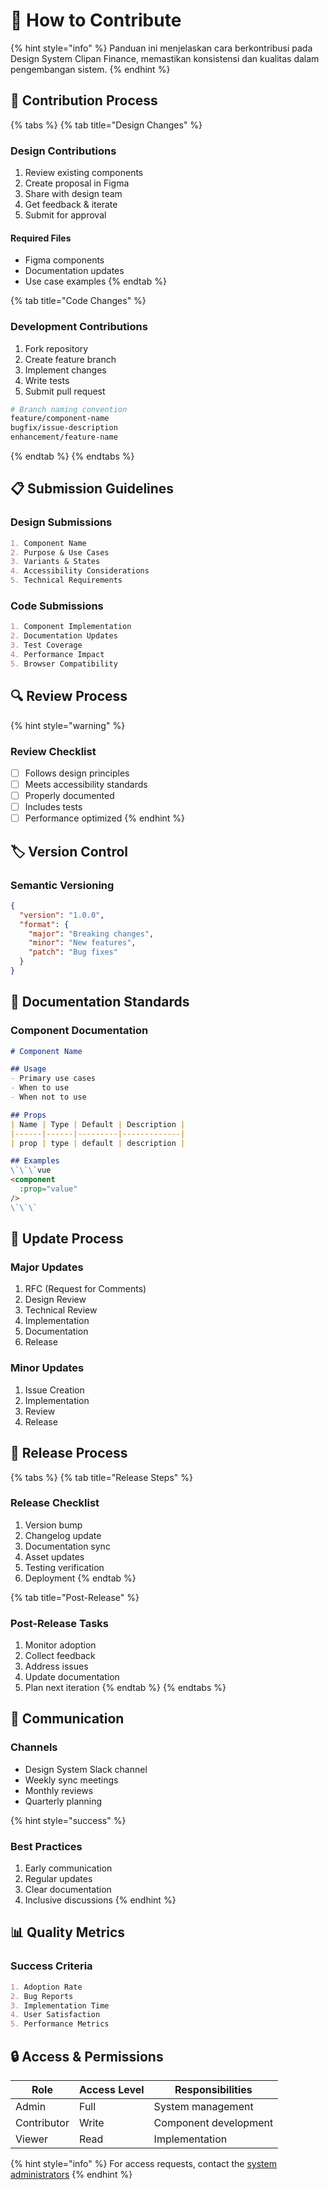 # 👥 How to Contribute

{% hint style="info" %}
Panduan ini menjelaskan cara berkontribusi pada Design System Clipan Finance, memastikan konsistensi dan kualitas dalam pengembangan sistem.
{% endhint %}

## 🎯 Contribution Process

{% tabs %}
{% tab title="Design Changes" %}
### Design Contributions
1. Review existing components
2. Create proposal in Figma
3. Share with design team
4. Get feedback & iterate
5. Submit for approval

#### Required Files
- Figma components
- Documentation updates
- Use case examples
{% endtab %}

{% tab title="Code Changes" %}
### Development Contributions
1. Fork repository
2. Create feature branch
3. Implement changes
4. Write tests
5. Submit pull request

```bash
# Branch naming convention
feature/component-name
bugfix/issue-description
enhancement/feature-name
```
{% endtab %}
{% endtabs %}

## 📋 Submission Guidelines

### Design Submissions
```markdown
1. Component Name
2. Purpose & Use Cases
3. Variants & States
4. Accessibility Considerations
5. Technical Requirements
```

### Code Submissions
```markdown
1. Component Implementation
2. Documentation Updates
3. Test Coverage
4. Performance Impact
5. Browser Compatibility
```

## 🔍 Review Process

{% hint style="warning" %}
### Review Checklist
- [ ] Follows design principles
- [ ] Meets accessibility standards
- [ ] Properly documented
- [ ] Includes tests
- [ ] Performance optimized
{% endhint %}

## 🏷️ Version Control

### Semantic Versioning
```json
{
  "version": "1.0.0",
  "format": {
    "major": "Breaking changes",
    "minor": "New features",
    "patch": "Bug fixes"
  }
}
```

## 📝 Documentation Standards

### Component Documentation
```markdown
# Component Name

## Usage
- Primary use cases
- When to use
- When not to use

## Props
| Name | Type | Default | Description |
|------|------|---------|-------------|
| prop | type | default | description |

## Examples
\`\`\`vue
<component
  :prop="value"
/>
\`\`\`
```

## 🔄 Update Process

### Major Updates
1. RFC (Request for Comments)
2. Design Review
3. Technical Review
4. Implementation
5. Documentation
6. Release

### Minor Updates
1. Issue Creation
2. Implementation
3. Review
4. Release

## 🚀 Release Process

{% tabs %}
{% tab title="Release Steps" %}
### Release Checklist
1. Version bump
2. Changelog update
3. Documentation sync
4. Asset updates
5. Testing verification
6. Deployment
{% endtab %}

{% tab title="Post-Release" %}
### Post-Release Tasks
1. Monitor adoption
2. Collect feedback
3. Address issues
4. Update documentation
5. Plan next iteration
{% endtab %}
{% endtabs %}

## 🤝 Communication

### Channels
- Design System Slack channel
- Weekly sync meetings
- Monthly reviews
- Quarterly planning

{% hint style="success" %}
### Best Practices
1. Early communication
2. Regular updates
3. Clear documentation
4. Inclusive discussions
{% endhint %}

## 📊 Quality Metrics

### Success Criteria
```markdown
1. Adoption Rate
2. Bug Reports
3. Implementation Time
4. User Satisfaction
5. Performance Metrics
```

## 🔒 Access & Permissions

| Role | Access Level | Responsibilities |
|------|-------------|------------------|
| Admin | Full | System management |
| Contributor | Write | Component development |
| Viewer | Read | Implementation |

{% hint style="info" %}
For access requests, contact the [system administrators](contacts.md)
{% endhint %}
